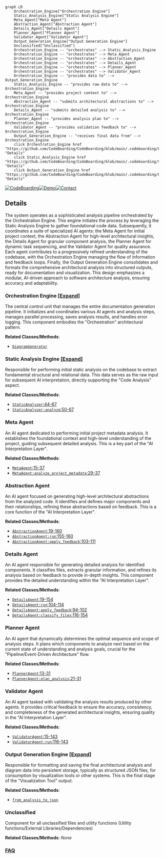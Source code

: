 ```mermaid
graph LR
    Orchestration_Engine["Orchestration Engine"]
    Static_Analysis_Engine["Static Analysis Engine"]
    Meta_Agent["Meta Agent"]
    Abstraction_Agent["Abstraction Agent"]
    Details_Agent["Details Agent"]
    Planner_Agent["Planner Agent"]
    Validator_Agent["Validator Agent"]
    Output_Generation_Engine["Output Generation Engine"]
    Unclassified["Unclassified"]
    Orchestration_Engine -- "orchestrates" --> Static_Analysis_Engine
    Orchestration_Engine -- "orchestrates" --> Meta_Agent
    Orchestration_Engine -- "orchestrates" --> Abstraction_Agent
    Orchestration_Engine -- "orchestrates" --> Details_Agent
    Orchestration_Engine -- "orchestrates" --> Planner_Agent
    Orchestration_Engine -- "orchestrates" --> Validator_Agent
    Orchestration_Engine -- "provides data to" --> Output_Generation_Engine
    Static_Analysis_Engine -- "provides raw data to" --> Orchestration_Engine
    Meta_Agent -- "provides project context to" --> Orchestration_Engine
    Abstraction_Agent -- "submits architectural abstractions to" --> Orchestration_Engine
    Details_Agent -- "submits detailed analysis to" --> Orchestration_Engine
    Planner_Agent -- "provides analysis plan to" --> Orchestration_Engine
    Validator_Agent -- "provides validation feedback to" --> Orchestration_Engine
    Output_Generation_Engine -- "receives final data from" --> Orchestration_Engine
    click Orchestration_Engine href "https://github.com/CodeBoarding/CodeBoarding/blob/main/.codeboarding/Orchestration_Engine.md" "Details"
    click Static_Analysis_Engine href "https://github.com/CodeBoarding/CodeBoarding/blob/main/.codeboarding/Static_Analysis_Engine.md" "Details"
    click Output_Generation_Engine href "https://github.com/CodeBoarding/CodeBoarding/blob/main/.codeboarding/Output_Generation_Engine.md" "Details"
```

[![CodeBoarding](https://img.shields.io/badge/Generated%20by-CodeBoarding-9cf?style=flat-square)](https://github.com/CodeBoarding/CodeBoarding)[![Demo](https://img.shields.io/badge/Try%20our-Demo-blue?style=flat-square)](https://www.codeboarding.org/diagrams)[![Contact](https://img.shields.io/badge/Contact%20us%20-%20contact@codeboarding.org-lightgrey?style=flat-square)](mailto:contact@codeboarding.org)

## Details

The system operates as a sophisticated analysis pipeline orchestrated by the Orchestration Engine. This engine initiates the process by leveraging the Static Analysis Engine to gather foundational code data. Subsequently, it coordinates a suite of specialized AI agents: the Meta Agent for initial project context, the Abstraction Agent for high-level architectural insights, the Details Agent for granular component analysis, the Planner Agent for dynamic task sequencing, and the Validator Agent for quality assurance. Each agent contributes to a progressively refined understanding of the codebase, with the Orchestration Engine managing the flow of information and feedback loops. Finally, the Output Generation Engine consolidates and formats the comprehensive architectural analysis into structured outputs, ready for documentation and visualization. This design emphasizes a modular, AI-driven approach to software architecture analysis, ensuring accuracy and adaptability.

### Orchestration Engine [[Expand]](./Orchestration_Engine.md)
The central control unit that manages the entire documentation generation pipeline. It initializes and coordinates various AI agents and analysis steps, manages parallel processing, saves analysis results, and handles error logging. This component embodies the "Orchestration" architectural pattern.


**Related Classes/Methods**:

- <a href="https://github.com/CodeBoarding/CodeBoarding/blob/maindiagram_analysis/diagram_generator.py" target="_blank" rel="noopener noreferrer">`DiagramGenerator`</a>


### Static Analysis Engine [[Expand]](./Static_Analysis_Engine.md)
Responsible for performing initial static analysis on the codebase to extract fundamental structural and relational data. This data serves as the raw input for subsequent AI interpretation, directly supporting the "Code Analysis" aspect.


**Related Classes/Methods**:

- <a href="https://github.com/CodeBoarding/CodeBoarding/blob/mainstatic_analyzer/__init__.py#L44-L67" target="_blank" rel="noopener noreferrer">`StaticAnalyzer`:44-67</a>
- <a href="https://github.com/CodeBoarding/CodeBoarding/blob/mainstatic_analyzer/__init__.py#L50-L67" target="_blank" rel="noopener noreferrer">`StaticAnalyzer:analyze`:50-67</a>


### Meta Agent
An AI agent dedicated to performing initial project metadata analysis. It establishes the foundational context and high-level understanding of the project, guiding subsequent detailed analysis. This is a key part of the "AI Interpretation Layer".


**Related Classes/Methods**:

- <a href="https://github.com/CodeBoarding/CodeBoarding/blob/mainagents/meta_agent.py#L15-L37" target="_blank" rel="noopener noreferrer">`MetaAgent`:15-37</a>
- <a href="https://github.com/CodeBoarding/CodeBoarding/blob/mainagents/meta_agent.py#L29-L37" target="_blank" rel="noopener noreferrer">`MetaAgent:analyze_project_metadata`:29-37</a>


### Abstraction Agent
An AI agent focused on generating high-level architectural abstractions from the analyzed code. It identifies and defines major components and their relationships, refining these abstractions based on feedback. This is a core function of the "AI Interpretation Layer".


**Related Classes/Methods**:

- <a href="https://github.com/CodeBoarding/CodeBoarding/blob/mainagents/abstraction_agent.py#L19-L160" target="_blank" rel="noopener noreferrer">`AbstractionAgent`:19-160</a>
- <a href="https://github.com/CodeBoarding/CodeBoarding/blob/mainagents/abstraction_agent.py#L155-L160" target="_blank" rel="noopener noreferrer">`AbstractionAgent:run`:155-160</a>
- <a href="https://github.com/CodeBoarding/CodeBoarding/blob/mainagents/abstraction_agent.py#L103-L111" target="_blank" rel="noopener noreferrer">`AbstractionAgent:apply_feedback`:103-111</a>


### Details Agent
An AI agent responsible for generating detailed analysis for identified components. It classifies files, extracts granular information, and refines its analysis based on feedback to provide in-depth insights. This component provides the detailed understanding within the "AI Interpretation Layer".


**Related Classes/Methods**:

- <a href="https://github.com/CodeBoarding/CodeBoarding/blob/mainagents/details_agent.py#L19-L154" target="_blank" rel="noopener noreferrer">`DetailsAgent`:19-154</a>
- <a href="https://github.com/CodeBoarding/CodeBoarding/blob/mainagents/details_agent.py#L104-L114" target="_blank" rel="noopener noreferrer">`DetailsAgent:run`:104-114</a>
- <a href="https://github.com/CodeBoarding/CodeBoarding/blob/mainagents/details_agent.py#L94-L102" target="_blank" rel="noopener noreferrer">`DetailsAgent:apply_feedback`:94-102</a>
- <a href="https://github.com/CodeBoarding/CodeBoarding/blob/mainagents/details_agent.py#L116-L154" target="_blank" rel="noopener noreferrer">`DetailsAgent:classify_files`:116-154</a>


### Planner Agent
An AI agent that dynamically determines the optimal sequence and scope of analysis steps. It plans which components to analyze next based on the current state of understanding and analysis goals, crucial for the "Pipeline/Event-Driven Architecture" flow.


**Related Classes/Methods**:

- <a href="https://github.com/CodeBoarding/CodeBoarding/blob/mainagents/planner_agent.py#L13-L31" target="_blank" rel="noopener noreferrer">`PlannerAgent`:13-31</a>
- <a href="https://github.com/CodeBoarding/CodeBoarding/blob/mainagents/planner_agent.py#L21-L31" target="_blank" rel="noopener noreferrer">`PlannerAgent:plan_analysis`:21-31</a>


### Validator Agent
An AI agent tasked with validating the analysis results produced by other agents. It provides critical feedback to ensure the accuracy, consistency, and completeness of the generated architectural insights, ensuring quality in the "AI Interpretation Layer".


**Related Classes/Methods**:

- <a href="https://github.com/CodeBoarding/CodeBoarding/blob/mainagents/validator_agent.py#L15-L143" target="_blank" rel="noopener noreferrer">`ValidatorAgent`:15-143</a>
- <a href="https://github.com/CodeBoarding/CodeBoarding/blob/mainagents/validator_agent.py#L116-L143" target="_blank" rel="noopener noreferrer">`ValidatorAgent:run`:116-143</a>


### Output Generation Engine [[Expand]](./Output_Generation_Engine.md)
Responsible for formatting and saving the final architectural analysis and diagram data into persistent storage, typically as structured JSON files, for consumption by visualization tools or other systems. This is the final stage of the "Visualization Tool" output.


**Related Classes/Methods**:

- <a href="https://github.com/CodeBoarding/CodeBoarding/blob/maindiagram_analysis/analysis_json.py" target="_blank" rel="noopener noreferrer">`from_analysis_to_json`</a>


### Unclassified
Component for all unclassified files and utility functions (Utility functions/External Libraries/Dependencies)


**Related Classes/Methods**: _None_



### [FAQ](https://github.com/CodeBoarding/GeneratedOnBoardings/tree/main?tab=readme-ov-file#faq)
